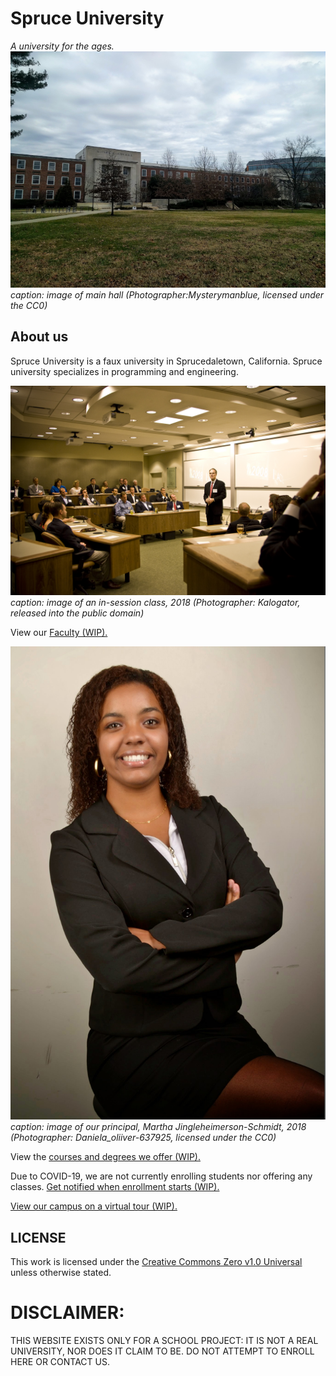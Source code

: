 # Spruce University
_A university for the ages._
![Image](/assets/Glenn_L_Martin_Hall.png)
_caption: image of main hall (Photographer:Mysterymanblue, licensed under the CC0)_

## About us
Spruce University is a faux university in Sprucedaletown, California. Spruce university specializes in programming and engineering.

![Image](/assets/Acton_classroom.jpg)
_caption: image of an in-session class, 2018 (Photographer: Kalogator, released into the public domain)_

View our [Faculty (WIP).](https://calebgilmartin.github.io/schoolwebsite/faculty)

![Image](/assets/Black_woman_with_women%27s_suit_4.jpg)
_caption: image of our principal, Martha Jingleheimerson-Schmidt, 2018 (Photographer: Daniela_oliiver-637925, licensed under the CC0)_

View the [courses and degrees we offer (WIP).](https://calebgilmartin.github.io/schoolwebsite/courses)

Due to COVID-19, we are not currently enrolling students nor offering any classes. [Get notified when enrollment starts (WIP).](https://calebgilmartin.github.io/schoolwebsite/enrollment)

[View our campus on a virtual tour (WIP).](https://calebgilmartin.github.io/schoolwebsite/tour)

## LICENSE
This work is licensed under the [Creative Commons Zero v1.0 Universal](https://creativecommons.org/publicdomain/zero/1.0/) unless otherwise stated.

# DISCLAIMER:
THIS WEBSITE EXISTS ONLY FOR A SCHOOL PROJECT: IT IS NOT A REAL UNIVERSITY, NOR DOES IT CLAIM TO BE. DO NOT ATTEMPT TO ENROLL HERE OR CONTACT US.
